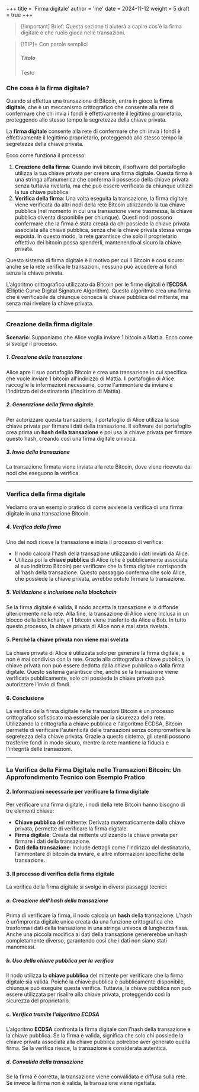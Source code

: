 +++
title = 'Firma digitale'
author = 'me'
date = 2024-11-12
weight = 5
draft = true
+++

>[!important] Brief:
> Questa sezione ti aiuterà a capire cos'è la firma digitale e che ruolo gioca nelle transazioni.

> [!TIP]+ Con parole semplici
> ##### Titolo
> Testo

### Che cosa è la firma digitale?

Quando si effettua una transazione di Bitcoin, entra in gioco la **firma digitale**, che è un meccanismo crittografico che consente alla rete di confermare che chi invia i fondi è effettivamente il legittimo proprietario, proteggendo allo stesso tempo la segretezza della chiave privata.

La **firma digitale** consente alla rete di confermare che chi invia i fondi è effettivamente il legittimo proprietario, proteggendo allo stesso tempo la segretezza della chiave privata.

Ecco come funziona il processo:
1. **Creazione della firma**: Quando invii bitcoin, il software del portafoglio utilizza la tua chiave privata per creare una firma digitale. Questa firma è una stringa alfanumerica che conferma il possesso della chiave privata senza tuttavia rivelarla, ma che può essere verificata da chiunque utilizzi la tua chiave pubblica.
2. **Verifica della firma**: Una volta eseguita la transazione, la firma digitale viene verificata da altri nodi della rete Bitcoin utilizzando la tua chiave pubblica (nel momento in cui una transazione viene trasmessa, la chiave pubblica diventa disponibile per chiunque). Questi nodi possono confermare che la firma è stata creata da chi possiede la chiave privata associata alla chiave pubblica, senza che la chiave privata stessa venga esposta. In questo modo, la rete garantisce che solo il proprietario effettivo dei bitcoin possa spenderli, mantenendo al sicuro la chiave privata.

Questo sistema di firma digitale è il motivo per cui il Bitcoin è così sicuro: anche se la rete verifica le transazioni, nessuno può accedere ai fondi senza la chiave privata.

L’algoritmo crittografico utilizzato da Bitcoin per le firme digitali è l’**ECDSA** (Elliptic Curve Digital Signature Algorithm). Questo algoritmo crea una firma che è verificabile da chiunque conosca la chiave pubblica del mittente, ma senza mai rivelare la chiave privata.

---
### Creazione della firma digitale

**Scenario**: Supponiamo che Alice voglia inviare 1 bitcoin a Mattia. Ecco come si svolge il processo.

##### 1. Creazione della transazione

Alice apre il suo portafoglio Bitcoin e crea una transazione in cui specifica che vuole inviare 1 bitcoin all'indirizzo di Mattia. Il portafoglio di Alice raccoglie le informazioni necessarie, come l'ammontare da inviare e l'indirizzo del destinatario (l'indirizzo di Mattia).

##### 2. Generazione della firma digitale

Per autorizzare questa transazione, il portafoglio di Alice utilizza la sua chiave privata per firmare i dati della transazione. Il software del portafoglio crea prima un **hash della transazione** e poi usa la chiave privata per firmare questo hash, creando così una firma digitale univoca.

##### 3. Invio della transazione

La transazione firmata viene inviata alla rete Bitcoin, dove viene ricevuta dai nodi che eseguono la verifica.


---

### Verifica della firma digitale

Vediamo ora un esempio pratico di come avviene la verifica di una firma digitale in una transazione Bitcoin.

##### 4. Verifica della firma

Uno dei nodi riceve la transazione e inizia il processo di verifica:

- Il nodo calcola l'hash della transazione utilizzando i dati inviati da Alice.
- Utilizza poi la **chiave pubblica** di Alice (che è pubblicamente associata al suo indirizzo Bitcoin) per verificare che la firma digitale corrisponda all'hash della transazione. Questo passaggio conferma che solo Alice, che possiede la chiave privata, avrebbe potuto firmare la transazione.

##### 5. Validazione e inclusione nella blockchain

Se la firma digitale è valida, il nodo accetta la transazione e la diffonde ulteriormente nella rete. Alla fine, la transazione di Alice viene inclusa in un blocco della blockchain, e 1 bitcoin viene trasferito da Alice a Bob. In tutto questo processo, la chiave privata di Alice non è mai stata rivelata.

#### 5. Perché la chiave privata non viene mai svelata

La chiave privata di Alice è utilizzata solo per generare la firma digitale, e non è mai condivisa con la rete. Grazie alla crittografia a chiave pubblica, la chiave privata non può essere dedotta dalla chiave pubblica o dalla firma digitale. Questo sistema garantisce che, anche se la transazione viene verificata pubblicamente, solo chi possiede la chiave privata può autorizzare l’invio di fondi.

#### 6. Conclusione

La verifica della firma digitale nelle transazioni Bitcoin è un processo crittografico sofisticato ma essenziale per la sicurezza della rete. Utilizzando la crittografia a chiave pubblica e l'algoritmo ECDSA, Bitcoin permette di verificare l'autenticità delle transazioni senza compromettere la segretezza della chiave privata. Grazie a questo sistema, gli utenti possono trasferire fondi in modo sicuro, mentre la rete mantiene la fiducia e l'integrità delle transazioni.


---

### La Verifica della Firma Digitale nelle Transazioni Bitcoin: Un Approfondimento Tecnico con Esempio Pratico


#### 2. Informazioni necessarie per verificare la firma digitale

Per verificare una firma digitale, i nodi della rete Bitcoin hanno bisogno di tre elementi chiave:

- **Chiave pubblica** del mittente: Derivata matematicamente dalla chiave privata, permette di verificare la firma digitale.
- **Firma digitale**: Creata dal mittente utilizzando la chiave privata per firmare i dati della transazione.
- **Dati della transazione**: Include dettagli come l’indirizzo del destinatario, l’ammontare di bitcoin da inviare, e altre informazioni specifiche della transazione.

#### 3. Il processo di verifica della firma digitale

La verifica della firma digitale si svolge in diversi passaggi tecnici:

##### a. Creazione dell’hash della transazione

Prima di verificare la firma, il nodo calcola un **hash** della transazione. L’hash è un’impronta digitale unica creata da una funzione crittografica che trasforma i dati della transazione in una stringa univoca di lunghezza fissa. Anche una piccola modifica ai dati della transazione genererebbe un hash completamente diverso, garantendo così che i dati non siano stati manomessi.

##### b. Uso della chiave pubblica per la verifica

Il nodo utilizza la **chiave pubblica** del mittente per verificare che la firma digitale sia valida. Poiché la chiave pubblica è pubblicamente disponibile, chiunque può eseguire questa verifica. Tuttavia, la chiave pubblica non può essere utilizzata per risalire alla chiave privata, proteggendo così la sicurezza del proprietario.

##### c. Verifica tramite l’algoritmo ECDSA

L’algoritmo **ECDSA** confronta la firma digitale con l’hash della transazione e la chiave pubblica. Se la firma è valida, significa che solo chi possiede la chiave privata associata alla chiave pubblica potrebbe aver generato quella firma. Se la verifica riesce, la transazione è considerata autentica.

##### d. Convalida della transazione

Se la firma è corretta, la transazione viene convalidata e diffusa sulla rete. Se invece la firma non è valida, la transazione viene rigettata.









